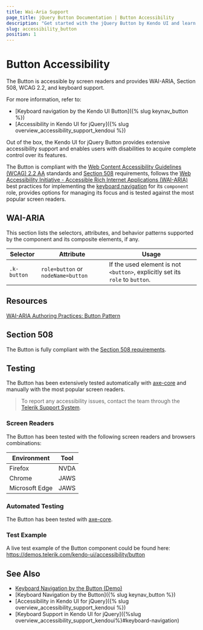 ```yaml
---
title: Wai-Aria Support
page_title: jQuery Button Documentation | Button Accessibility
description: "Get started with the jQuery Button by Kendo UI and learn about its accessibility support for WAI-ARIA, Section 508, and WCAG 2.2."
slug: accessibility_button
position: 1
---
```


# Button Accessibility

The Button is accessible by screen readers and provides WAI-ARIA, Section 508, WCAG 2.2, and keyboard support.

For more information, refer to:
* [Keyboard navigation by the Kendo UI Button]({% slug keynav_button %})
* [Accessibility in Kendo UI for jQuery]({% slug overview_accessibility_support_kendoui %})




Out of the box, the Kendo UI for jQuery Button provides extensive accessibility support and enables users with disabilities to acquire complete control over its features.


The Button is compliant with the [Web Content Accessibility Guidelines (WCAG) 2.2 AA](https://www.w3.org/TR/WCAG22/) standards and [Section 508](https://www.section508.gov/) requirements, follows the [Web Accessibility Initiative - Accessible Rich Internet Applications (WAI-ARIA)](https://www.w3.org/WAI/ARIA/apg/) best practices for implementing the [keyboard navigation](#keyboard-navigation) for its `component` role, provides options for managing its focus and is tested against the most popular screen readers.

## WAI-ARIA


This section lists the selectors, attributes, and behavior patterns supported by the component and its composite elements, if any.

| Selector | Attribute | Usage |
| -------- | --------- | ----- |
| `.k-button` | `role=button` or `nodeName=button` | If the used element is not `<button>`, explicitly set its `role` to `button`. |

## Resources

[WAI-ARIA Authoring Practices: Button Pattern](https://www.w3.org/WAI/ARIA/apg/patterns/button/)

## Section 508


The Button is fully compliant with the [Section 508 requirements](http://www.section508.gov/).

## Testing


The Button has been extensively tested automatically with [axe-core](https://github.com/dequelabs/axe-core) and manually with the most popular screen readers.

> To report any accessibility issues, contact the team through the [Telerik Support System](https://www.telerik.com/account/support-center).

### Screen Readers


The Button has been tested with the following screen readers and browsers combinations:

| Environment | Tool |
| ----------- | ---- |
| Firefox | NVDA |
| Chrome | JAWS |
| Microsoft Edge | JAWS |



### Automated Testing

The Button has been tested with [axe-core](https://github.com/dequelabs/axe-core).

### Test Example

A live test example of the Button component could be found here: https://demos.telerik.com/kendo-ui/accessibility/button

## See Also

* [Keyboard Navigation by the Button (Demo)](https://demos.telerik.com/kendo-ui/button/keyboard-navigation)
* [Keyboard Navigation by the Button]({% slug keynav_button %})
* [Accessibility in Kendo UI for jQuery]({% slug overview_accessibility_support_kendoui %})
* [Keyboard Support in Kendo UI for jQuery]({%slug overview_accessibility_support_kendoui%}#keyboard-navigation)
